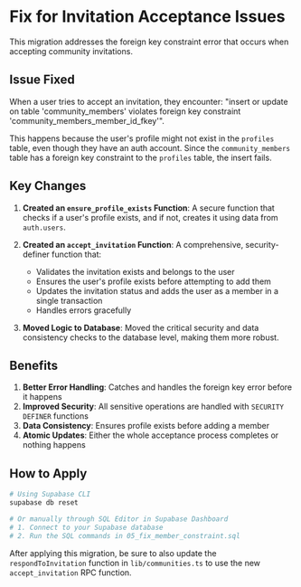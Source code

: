 # Fix for Invitation Acceptance Issues

This migration addresses the foreign key constraint error that occurs when accepting community invitations.

## Issue Fixed

When a user tries to accept an invitation, they encounter: "insert or update on table 'community_members' violates foreign key constraint 'community_members_member_id_fkey'".

This happens because the user's profile might not exist in the `profiles` table, even though they have an auth account. Since the `community_members` table has a foreign key constraint to the `profiles` table, the insert fails.

## Key Changes

1. **Created an `ensure_profile_exists` Function**: A secure function that checks if a user's profile exists, and if not, creates it using data from `auth.users`.

2. **Created an `accept_invitation` Function**: A comprehensive, security-definer function that:

   - Validates the invitation exists and belongs to the user
   - Ensures the user's profile exists before attempting to add them
   - Updates the invitation status and adds the user as a member in a single transaction
   - Handles errors gracefully

3. **Moved Logic to Database**: Moved the critical security and data consistency checks to the database level, making them more robust.

## Benefits

1. **Better Error Handling**: Catches and handles the foreign key error before it happens
2. **Improved Security**: All sensitive operations are handled with `SECURITY DEFINER` functions
3. **Data Consistency**: Ensures profile exists before adding a member
4. **Atomic Updates**: Either the whole acceptance process completes or nothing happens

## How to Apply

```bash
# Using Supabase CLI
supabase db reset

# Or manually through SQL Editor in Supabase Dashboard
# 1. Connect to your Supabase database
# 2. Run the SQL commands in 05_fix_member_constraint.sql
```

After applying this migration, be sure to also update the `respondToInvitation` function in `lib/communities.ts` to use the new `accept_invitation` RPC function.
